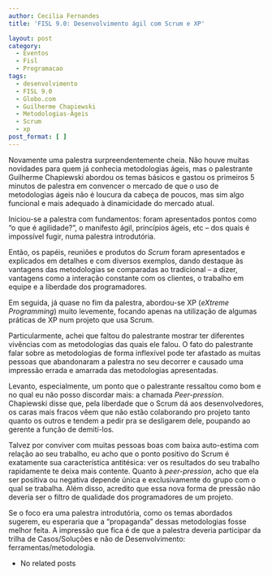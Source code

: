 ```yaml
---
author: Cecilia Fernandes
title: 'FISL 9.0: Desenvolvimento ágil com Scrum e XP'

layout: post
category:
  - Eventos
  - Fisl
  - Programacao
tags:
  - desenvolvimento
  - FISL 9.0
  - Globo.com
  - Guilherme Chapiewski
  - Metodologias-Ágeis
  - Scrum
  - xp
post_format: [ ]
---
```

Novamente uma palestra surpreendentemente cheia. Não houve muitas novidades para quem já conhecia metodologias ágeis, mas o palestrante Guilherme Chapiewski abordou os temas básicos e gastou os primeiros 5 minutos de palestra em convencer o mercado de que o uso de metodologias ágeis não é loucura da cabeça de poucos, mas sim algo funcional e mais adequado à dinamicidade do mercado atual.

Iniciou-se a palestra com fundamentos: foram apresentados pontos como “o que é agilidade?”, o manifesto ágil, princípios ágeis, etc – dos quais é impossível fugir, numa palestra introdutória.

Então, os papéis, reuniões e produtos do *Scrum* foram apresentados e explicados em detalhes e com diversos exemplos, dando destaque às vantagens das metodologias se comparadas ao tradicional – a dizer, vantagens como a interação constante com os clientes, o trabalho em equipe e a liberdade dos programadores.

Em seguida, já quase no fim da palestra, abordou-se XP (*eXtreme Programming*) muito levemente, focando apenas na utilização de algumas práticas de XP num projeto que usa Scrum.

Particularmente, achei que faltou do palestrante mostrar ter diferentes vivências com as metodologias das quais ele falou. O fato do palestrante falar sobre as metodologias de forma inflexível pode ter afastado as muitas pessoas que abandonaram a palestra no seu decorrer e causado uma impressão errada e amarrada das metodologias apresentadas.

Levanto, especialmente, um ponto que o palestrante ressaltou como bom e no qual eu não posso discordar mais: a chamada *Peer-pression*. Chapiewski disse que, pela liberdade que o Scrum dá aos desenvolvedores, os caras mais fracos vêem que não estão colaborando pro projeto tanto quanto os outros e tendem a pedir pra se desligarem dele, poupando ao gerente a função de demití-los.

Talvez por conviver com muitas pessoas boas com baixa auto-estima com relação ao seu trabalho, eu acho que o ponto positivo do Scrum é exatamente sua característica antitésica: ver os resultados do seu trabalho rapidamente te deixa mais contente. Quanto à *peer-pression*, acho que ela ser positiva ou negativa depende única e exclusivamente do grupo com o qual se trabalha. Além disso, acredito que essa nova forma de pressão não deveria ser o filtro de qualidade dos programadores de um projeto.

Se o foco era uma palestra introdutória, como os temas abordados sugerem, eu esperaria que a “propaganda” dessas metodologias fosse melhor feita. A impressão que fica é de que a palestra deveria participar da trilha de Casos/Soluções e não de Desenvolvimento: ferramentas/metodologia. 

*   No related posts

















